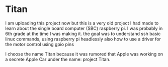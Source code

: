 # Titan
I am uploading this project now but this is a very old project I had made to learn about the single board computer (SBC) raspberry pi. I was probably in 6th grade at the time I was making it. the goal was to understand ssh basic linux commands, using raspberry pi headlessly also how to use a driver for the motor control using gpio pins

I choose the name Titan because it was rumored that Apple was working on a secrete Apple Car under the 
name: project Titan. 

